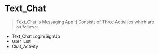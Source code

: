 # Text_Chat
> Text_Chat is Messaging App :)
Consists of Three Activities which are as follows:

* Text_Chat Login/SignUp
* User_List
* Chat_Activity


